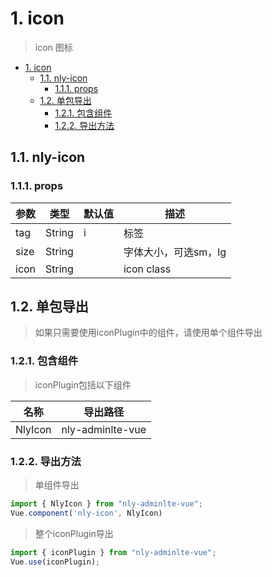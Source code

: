 # 1. icon 

> icon 图标
<!-- TOC -->

- [1. icon](#1-icon)
  - [1.1. nly-icon](#11-nly-icon)
    - [1.1.1. props](#111-props)
  - [1.2. 单包导出](#12-单包导出)
    - [1.2.1. 包含组件](#121-包含组件)
    - [1.2.2. 导出方法](#122-导出方法)

<!-- /TOC -->

## 1.1. nly-icon

### 1.1.1. props

参数 | 类型 |  默认值 | 描述
-|-|-|-
tag | String | i | 标签
size | String |  | 字体大小，可选sm，lg
icon | String |  | icon class

## 1.2. 单包导出

> 如果只需要使用iconPlugin中的组件，请使用单个组件导出

### 1.2.1. 包含组件

> iconPlugin包括以下组件

名称 | 导出路径
-|-
NlyIcon | nly-adminlte-vue

### 1.2.2. 导出方法

> 单组件导出

```js
import { NlyIcon } from "nly-adminlte-vue";
Vue.component('nly-icon', NlyIcon)
```

> 整个iconPlugin导出

```js
import { iconPlugin } from "nly-adminlte-vue";
Vue.use(iconPlugin);
```